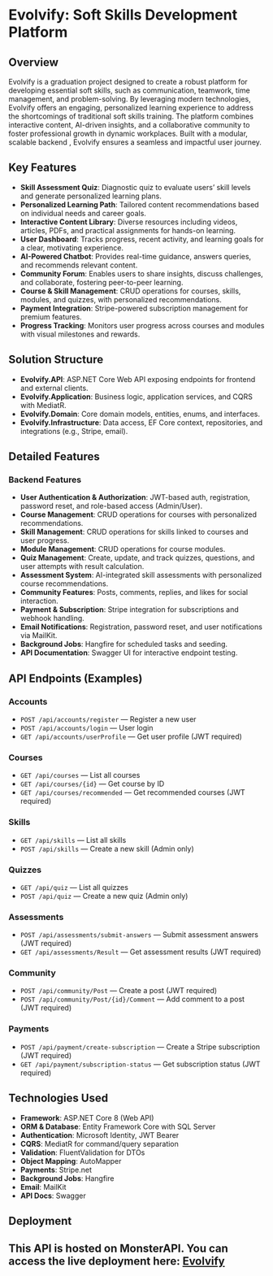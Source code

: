 # Evolvify: Soft Skills Development Platform

## Overview

Evolvify is a graduation project designed to create a robust platform for developing essential soft skills, such as communication, teamwork, time management, and problem-solving. By leveraging modern technologies, Evolvify offers an engaging, personalized learning experience to address the shortcomings of traditional soft skills training. The platform combines interactive content, AI-driven insights, and a collaborative community to foster professional growth in dynamic workplaces. Built with a modular, scalable backend , Evolvify ensures a seamless and impactful user journey.


## Key Features

- **Skill Assessment Quiz**: Diagnostic quiz to evaluate users’ skill levels and generate personalized learning plans.
- **Personalized Learning Path**: Tailored content recommendations based on individual needs and career goals.
- **Interactive Content Library**: Diverse resources including videos, articles, PDFs, and practical assignments for hands-on learning.
- **User Dashboard**: Tracks progress, recent activity, and learning goals for a clear, motivating experience.
- **AI-Powered Chatbot**: Provides real-time guidance, answers queries, and recommends relevant content.
- **Community Forum**: Enables users to share insights, discuss challenges, and collaborate, fostering peer-to-peer learning.
- **Course & Skill Management**: CRUD operations for courses, skills, modules, and quizzes, with personalized recommendations.
- **Payment Integration**: Stripe-powered subscription management for premium features.
- **Progress Tracking**: Monitors user progress across courses and modules with visual milestones and rewards.

## Solution Structure

- **Evolvify.API**: ASP.NET Core Web API exposing endpoints for frontend and external clients.
- **Evolvify.Application**: Business logic, application services, and CQRS with MediatR.
- **Evolvify.Domain**: Core domain models, entities, enums, and interfaces.
- **Evolvify.Infrastructure**: Data access, EF Core context, repositories, and integrations (e.g., Stripe, email).

## Detailed Features

### Backend Features

- **User Authentication & Authorization**: JWT-based auth, registration, password reset, and role-based access (Admin/User).
- **Course Management**: CRUD operations for courses with personalized recommendations.
- **Skill Management**: CRUD operations for skills linked to courses and user progress.
- **Module Management**: CRUD operations for course modules.
- **Quiz Management**: Create, update, and track quizzes, questions, and user attempts with result calculation.
- **Assessment System**: AI-integrated skill assessments with personalized course recommendations.
- **Community Features**: Posts, comments, replies, and likes for social interaction.
- **Payment & Subscription**: Stripe integration for subscriptions and webhook handling.
- **Email Notifications**: Registration, password reset, and user notifications via MailKit.
- **Background Jobs**: Hangfire for scheduled tasks and seeding.
- **API Documentation**: Swagger UI for interactive endpoint testing.

## API Endpoints (Examples)

### Accounts
- `POST /api/accounts/register` — Register a new user
- `POST /api/accounts/login` — User login
- `GET /api/accounts/userProfile` — Get user profile (JWT required)

### Courses
- `GET /api/courses` — List all courses
- `GET /api/courses/{id}` — Get course by ID
- `GET /api/courses/recommended` — Get recommended courses (JWT required)

### Skills
- `GET /api/skills` — List all skills
- `POST /api/skills` — Create a new skill (Admin only)

### Quizzes
- `GET /api/quiz` — List all quizzes
- `POST /api/quiz` — Create a new quiz (Admin only)

### Assessments
- `POST /api/assessments/submit-answers` — Submit assessment answers (JWT required)
- `GET /api/assessments/Result` — Get assessment results (JWT required)

### Community
- `POST /api/community/Post` — Create a post (JWT required)
- `POST /api/community/Post/{id}/Comment` — Add comment to a post (JWT required)

### Payments
- `POST /api/payment/create-subscription` — Create a Stripe subscription (JWT required)
- `GET /api/payment/subscription-status` — Get subscription status (JWT required)

## Technologies Used

- **Framework**: ASP.NET Core 8 (Web API)
- **ORM & Database**: Entity Framework Core with SQL Server
- **Authentication**: Microsoft Identity, JWT Bearer
- **CQRS**: MediatR for command/query separation
- **Validation**: FluentValidation for DTOs
- **Object Mapping**: AutoMapper
- **Payments**: Stripe.net
- **Background Jobs**: Hangfire
- **Email**: MailKit
- **API Docs**: Swagger

## Deployment

This API is hosted on **MonsterAPI**. You can access the live deployment here:
[Evolvify](https://evolvify.runasp.net/swagger/index.html)
---

